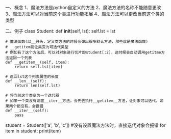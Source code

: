一、概念
1、魔法方法是python自定义的方法
2、魔法方法的名称不能随意更改
3、魔法方法可以对当前这个类进行功能拓展
4、魔法方法可以更改当前这个类的类型

二、例子
class Student:
    def __init__(self, lst):
        self.lst = lst
    
    # 魔法函数(以__开头，定义类方法的时候会弹出很多默认方法，那些就是魔法函数)
    # __getitem能让类变为可迭代类型
    # 例如有了这个方法后，可以对对象进行切片即student[:2]，这时候会自动调用getitme方法返回一个列表
    def __getitem__(self, item):
        return self.lst[item]

    # 返回lst这个列表属性的长度
    def __len__(self):
        return len(self.lst)
    
    # 将当前这个类变为一个迭代器
    # 如果一个类没有设置__iter__方法，会先去执行__getitem__方法，让对象可以迭代，如果两个都没有，会报错
    def __iter__(self):
        pass
        

student = Student(['a', 'b', 'c'])
#没有设置魔法方法时，直接迭代对象会报错
for item in student:
    print(item)


